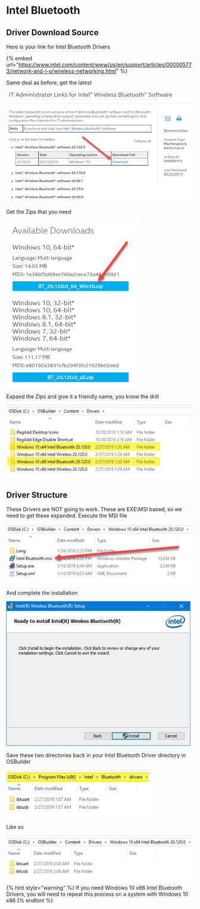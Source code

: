 # Intel Bluetooth

## Driver Download Source

Here is your link for Intel Bluetooth Drivers

{% embed url="https://www.intel.com/content/www/us/en/support/articles/000005773/network-and-i-o/wireless-networking.html" %}

Same deal as before, get the latest

![](../../../../../.gitbook/assets/image%20%2813%29.png)

Get the Zips that you need

![](../../../../../.gitbook/assets/image%20%2840%29.png)

Expand the Zips and give it a friendly name, you know the drill

![](../../../../../.gitbook/assets/image%20%2841%29.png)

## 

## Driver Structure

These Drivers are NOT going to work.  These are EXE\MSI based, so we need to get these expanded.  Execute the MSI file

![](../../../../../.gitbook/assets/image%20%2822%29.png)

And complete the installation

![](../../../../../.gitbook/assets/image%20%2816%29.png)

Save these two directories back in your Intel Bluetooth Driver directory in OSBuilder

![](../../../../../.gitbook/assets/image%20%2829%29.png)

Like so

![](../../../../../.gitbook/assets/image%20%2845%29.png)

{% hint style="warning" %}
If you need Windows 10 x86 Intel Bluetooth Drivers, you will need to repeat this process on a system with Windows 10 x86
{% endhint %}

